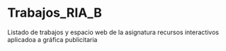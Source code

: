 # Trabajos_RIA_B
Listado de trabajos y espacio web de la asignatura recursos interactivos aplicadoa a gráfica publicitaria

